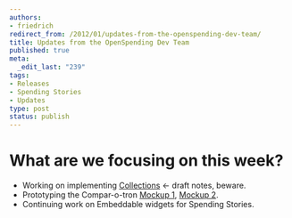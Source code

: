 ```yaml
--- 
authors:
- friedrich
redirect_from: /2012/01/updates-from-the-openspending-dev-team/
title: Updates from the OpenSpending Dev Team
published: true
meta: 
  _edit_last: "239"
tags: 
- Releases
- Spending Stories
- Updates
type: post
status: publish
---
```

# What are we focusing on this week? 

* Working on implementing [Collections](http://wdmmg.okfnpad.org/collections) <- draft notes, beware. 
* Prototyping the Compar-o-tron [Mockup 1](http://www.flickr.com/photos/okfn/4623584907/), [Mockup 2](http://www.flickr.com/photos/okfn/4624190848/). 
* Continuing work on Embeddable widgets for Spending Stories. 

